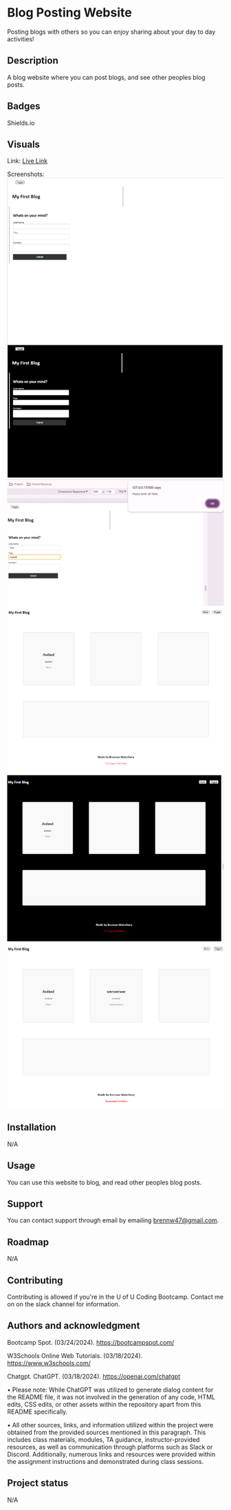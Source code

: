 # Blog Posting Website
Posting blogs with others so you can enjoy sharing about your day to day activities!

## Description
A blog website where you can post blogs, and see other peoples blog posts.

## Badges
Shields.io

## Visuals
Link: <a href="https://bwater47.github.io/Week-4-Challenge/" alt="live site link">Live Link</a>

Screenshots:
![img](./assets/images/Screen1.png)
![img](./assets/images/Screen2.png)
![img](./assets/images/Screen3.png)
![img](./assets/images/Screen4.png)
![img](./assets/images/Screen5.png)
![img](./assets/images/Screen6.png)

## Installation
N/A

## Usage
You can use this website to blog, and read other peoples blog posts.

## Support
You can contact support through email by emailing brennw47@gmail.com.

## Roadmap
N/A

## Contributing
Contributing is allowed if you're in the U of U Coding Bootcamp. Contact me on on the slack channel for information.

## Authors and acknowledgment
Bootcamp Spot. (03/24/2024). https://bootcampspot.com/

W3Schools Online Web Tutorials. (03/18/2024). https://www.w3schools.com/ 

Chatgpt. ChatGPT. (03/18/2024). https://openai.com/chatgpt

• Please note: While ChatGPT was utilized to generate dialog content for the README file, it was not involved in the generation of any code, HTML edits, CSS edits, or other assets within the repository apart from this README specifically.

• All other sources, links, and information utilized within the project were obtained from the provided sources mentioned in this paragraph. This includes class materials, modules, TA guidance, instructor-provided resources, as well as communication through platforms such as Slack or Discord. Additionally, numerous links and resources were provided within the assignment instructions and demonstrated during class sessions.

## Project status
N/A